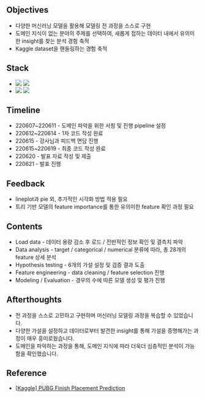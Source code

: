 ####
## Objectives
- 다양한 머신러닝 모델을 활용해 모델링 전 과정을 스스로 구현
- 도메인 지식이 없는 분야의 주제를 선택하여, 새롭게 접하는 데이터 내에서 유의미한 insight를 찾는 분석 경험 축적
- Kaggle dataset을 핸들링하는 경험 축적
####
## Stack
-
    <div align="left"><img src="https://img.shields.io/badge/[ Python ]-NumPy / pandas / matplotlib / seaborn / sklearn / statsmodels-4479A1"/>

    <img src="https://img.shields.io/badge/[ Model ]-LinearRegression / Ridge / Lasso / ElasticNet / RandomForestRegressor / XGBRegressor-FF6600"/>

-
    <div align="left"><img src="https://img.shields.io/badge/[ Data Visualization ]-displot / scatterplot / lineplot / barplot / heatmap / msno.bar & matrix-428813"/>
    <img src="https://img.shields.io/badge/[ Data Analysis ]-Correlation / Multicollinearity-428813"/><br>  

####
## Timeline
- 220607~220611 - 도메인 파악을 위한 서칭 및 진행 pipeline 설정
- 220612~220614 - 1차 코드 작성 완료
- 220615 - 강사님과 피드백 면담 진행
- 220615~220619 - 최종 코드 작성 완료
- 220620 - 발표 자료 작성 및 제출
- 220621 - 발표 진행
####
## Feedback
- lineplot과 pie 외, 추가적인 시각화 방법 적용 필요
- 트리 기반 모델의 feature importance를 통한 유의미한 feature 확인 과정 필요
####
## Contents
- Load data - 데이터 용량 감소 후 로드 / 전반적인 정보 확인 및 결측치 파악
- Data analysis - target / categorical / numerical 분류에 따라, 총 28개의 feature 상세 분석
- Hypothesis testing - 6개의 가설 설정 및 검증 결과 도출
- Feature engineering - data cleaning / feature selection 진행
- Modeling / Evaluation - 경우의 수에 따른 모델 생성 및 평가 진행
####
## Afterthoughts
- 전 과정을 스스로 고민하고 구현하며 머신러닝 모델링 과정을 복습할 수 있었습니다.
- 다양한 가설을 설정하고 데이터로부터 발견한 insight를 통해 가설을 증명해가는 과정이 매우 흥미로웠습니다. 
- 도메인을 파악하는 과정을 통해, 도메인 지식에 따라 더욱더 심층적인 분석이 가능함을 확인했습니다.
####
## Reference
- [[Kaggle] PUBG Finish Placement Prediction](https://www.kaggle.com/competitions/pubg-finish-placement-prediction)
####
